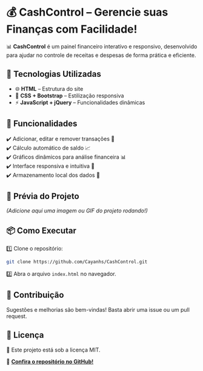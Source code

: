 # 💰 CashControl – Gerencie suas Finanças com Facilidade!

📊 **CashControl** é um painel financeiro interativo e responsivo, desenvolvido para ajudar no controle de receitas e despesas de forma prática e eficiente.

## 🚀 Tecnologias Utilizadas
- 🌐 **HTML** – Estrutura do site
- 🎨 **CSS + Bootstrap** – Estilização responsiva
- ⚡ **JavaScript + jQuery** – Funcionalidades dinâmicas

## 🎯 Funcionalidades
✔️ Adicionar, editar e remover transações 💸  
✔️ Cálculo automático de saldo 📈  
✔️ Gráficos dinâmicos para análise financeira 📊  
✔️ Interface responsiva e intuitiva 🎨  
✔️ Armazenamento local dos dados 💾  

## 📸 Prévia do Projeto
*(Adicione aqui uma imagem ou GIF do projeto rodando!)*

## 📦 Como Executar
1️⃣ Clone o repositório:
```bash
git clone https://github.com/Cayanhs/CashControl.git
```
2️⃣ Abra o arquivo `index.html` no navegador.

## 🤝 Contribuição
Sugestões e melhorias são bem-vindas! Basta abrir uma issue ou um pull request.

## 📜 Licença
📝 Este projeto está sob a licença MIT.

🔗 **[Confira o repositório no GitHub!](URL_DO_REPOSITORIO)**
